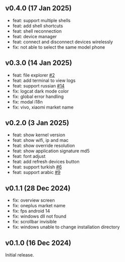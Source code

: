 ## v0.4.0 (17 Jan 2025)

* feat: support multiple shells
* feat: add shell shortcuts
* feat: shell reconnection
* feat: device manager
* feat: connect and disconnect devices wirelessly
* fix: not able to select the same model phone 

## v0.3.0 (14 Jan 2025)

* feat: file explorer [#2](https://github.com/liriliri/aya/issues/2)
* feat: add terminal to view logs
* feat: support russian [#14](https://github.com/liriliri/aya/pull/14)
* fix: logcat dark mode color
* fix: global error handling
* fix: modal i18n
* fix: vivo, xiaomi market name

## v0.2.0 (3 Jan 2025)

* feat: show kernel version
* feat: show wifi, ip and mac
* feat: show override resolution
* feat: show application signature md5
* feat: font adjust
* feat: add refresh devices button
* feat: support turkish [#6](https://github.com/liriliri/aya/pull/6)
* feat: support arabic [#9](https://github.com/liriliri/aya/pull/9)

## v0.1.1 (28 Dec 2024)

* fix: overview screen
* fix: oneplus market name
* fix: fps android 14
* fix: windows dll not found
* fix: scrollbar invisible
* fix: windows unable to change installation directory

## v0.1.0 (16 Dec 2024)

Initial release.
